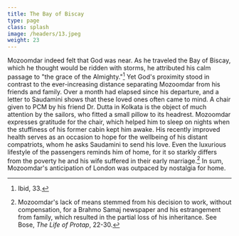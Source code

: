 ```yaml
---
title: The Bay of Biscay
type: page
class: splash
image: /headers/13.jpeg
weight: 23
---
```


Mozoomdar indeed felt that God was near. As he traveled the Bay of
Biscay, which he thought would be ridden with storms, he attributed his
calm passage to "the grace of the Almighty."[^34] Yet God's proximity
stood in contrast to the ever-increasing distance separating Mozoomdar
from his friends and family. Over a month had elapsed since his
departure, and a letter to Saudamini shows that these loved ones often
came to mind. A chair given to PCM by his friend Dr. Dutta in Kolkata is
the object of much attention by the sailors, who fitted a small pillow
to its headrest. Mozoomdar expresses gratitude for the chair, which
helped him to sleep on nights when the stuffiness of his former cabin
kept him awake. His recently improved health serves as an occasion to
hope for the wellbeing of his distant compatriots, whom he asks
Saudamini to send his love. Even the luxurious lifestyle of the
passengers reminds him of home, for it so starkly differs from the
poverty he and his wife suffered in their early marriage.[^35] In sum,
Mozoomdar's anticipation of London was outpaced by nostalgia for home.

[^34]: Ibid, 33.

[^35]: Mozoomdar's lack of means stemmed from his decision to work,
    without compensation, for a Brahmo Samaj newspaper and his
    estrangement from family, which resulted in the partial loss of his
    inheritance. See Bose, *The Life of Protap*, 22-30.
